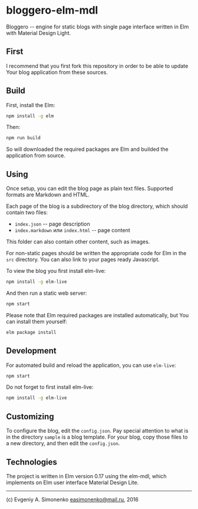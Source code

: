 # bloggero-elm-mdl
Bloggero -- engine for static blogs with single page interface written in Elm
with Material Design Light.

## First

I recommend that you first fork this repository in order to be able to update
Your blog application from these sources.

## Build

First, install the Elm:

``` sh
npm install -g elm
```

Then:

``` sh
npm run build
```

So will downloaded the required packages are Elm and builded the application
from source.

## Using

Once setup, you can edit the blog page as plain text files. Supported formats 
are Markdown and HTML.

Each page of the blog is a subdirectory of the blog directory, which should
contain two files:

* `index.json` -- page description
* `index.markdown` или `index.html` -- page content

This folder can also contain other content, such as images.

For non-static pages should be written the appropriate code for Elm in the 
`src` directory. You can also link to your pages ready Javascript.

To view the blog you first install elm-live:

``` sh
npm install -g elm-live
```

And then run a static web server:

``` sh
npm start
```

Please note that Elm required packages are installed automatically, but You 
can install them yourself:

``` sh
elm package install
```

## Development

For automated build and reload the application, you can use `elm-live`:

``` sh
npm start
```

Do not forget to first install elm-live:

``` sh
npm install -g elm-live
```

## Customizing

To configure the blog, edit the `config.json`. Pay special attention to what is
in the directory `sample` is a blog template. For your blog, copy those files 
to a new directory, and then edit the `config.json`.

## Technologies

The project is written in Elm version 0.17 using the elm-mdl, which implements 
on Elm user interface Material Design Lite.

---

(c) Evgeniy A. Simonenko <easimonenko@mail.ru>, 2016

